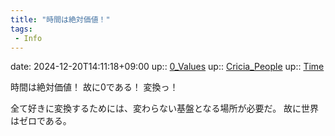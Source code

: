 ```yaml
---
title: "時間は絶対価値！"
tags:
 - Info
---
```


date: 2024-12-20T14:11:18+09:00
up:: [0_Values](../Bar/Novel/Nacaria/0_Values.md)
up:: [Cricia_People](../Bar/Novel/Nacaria/Cricia_People.md)
up:: [Time](../Bar/Novel/Topics/Time.md)

時間は絶対価値！
故に0である！
変換っ！

全て好きに変換するためには、変わらない基盤となる場所が必要だ。
故に世界はゼロである。